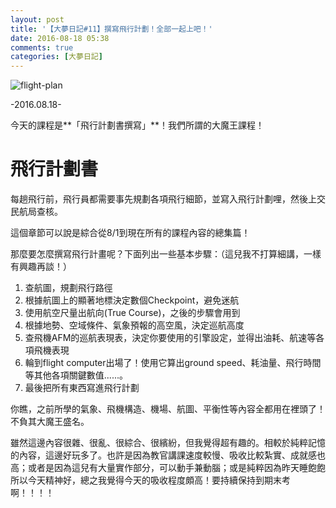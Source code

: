 ```yaml
---
layout: post
title: '【大夢日記#11】撰寫飛行計劃！全部一起上吧！'
date: 2016-08-18 05:38
comments: true
categories: [大夢日記]
---
```

![flight-plan](http://imgur.com/JOwNCEy.jpg)

-2016.08.18-

今天的課程是**「飛行計劃書撰寫」**！我們所謂的大魔王課程！

# 飛行計劃書

每趟飛行前，飛行員都需要事先規劃各項飛行細節，並寫入飛行計劃哩，然後上交民航局查核。

這個章節可以說是綜合從8/1到現在所有的課程內容的總集篇！

那麼要怎麼撰寫飛行計畫呢？下面列出一些基本步驟：（這兒我不打算細講，一樣有興趣再談！）

1. 查航圖，規劃飛行路徑
2. 根據航圖上的顯著地標決定數個Checkpoint，避免迷航
3. 使用航空尺量出航向(True Course)，之後的步驟會用到
4. 根據地勢、空域條件、氣象預報的高空風，決定巡航高度
5. 查飛機AFM的巡航表現表，決定你要使用的引擎設定，並得出油耗、航速等各項飛機表現
6. 輪到flight computer出場了！使用它算出ground speed、耗油量、飛行時間等其他各項關鍵數值......。
7. 最後把所有東西寫進飛行計劃

你瞧，之前所學的氣象、飛機構造、機場、航圖、平衡性等內容全都用在裡頭了！不負其大魔王盛名。

雖然這邊內容很雜、很亂、很綜合、很繽紛，但我覺得超有趣的。相較於純粹記憶的內容，這邊好玩多了。也許是因為教官講課速度較慢、吸收比較紮實、成就感也高；或者是因為這兒有大量實作部分，可以動手兼動腦；或是純粹因為昨天睡飽飽所以今天精神好，總之我覺得今天的吸收程度頗高！要持續保持到期末考啊！！！！
